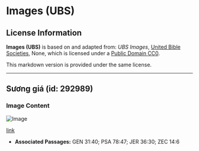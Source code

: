 # Images (UBS)

## License Information

**Images (UBS)** is based on and adapted from: _UBS Images_, [United Bible Societies](https://unitedbiblesocieties.org/), None, which is licensed under a [Public Domain CC0](https://creativecommons.org/public-domain/cc0/).

This markdown version is provided under the same license.



--------------------------------

## Sương giá (id: 292989)

### Image Content

![Image](https://cdn.aquifer.bible/aquifer-content/resources/Media/WEB-0249_frost.jpg)

[link](https://cdn.aquifer.bible/aquifer-content/resources/Media/WEB-0249_frost.jpg)

* **Associated Passages:** GEN 31:40; PSA 78:47; JER 36:30; ZEC 14:6


